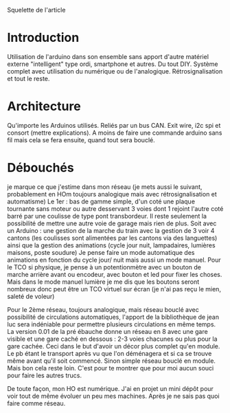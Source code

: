 Squelette de l'article

# Introduction

Utilisation de l'arduino dans son ensemble sans apport d'autre matériel externe "intelligent" type ordi, smartphone et autres. 
Du tout DIY.
Système complet avec utilisation du numérique ou de l'analogique. Rétrosignalisation et tout le reste.

# Architecture
Qu'importe les Arduinos utilisés.
Reliés par un bus CAN. Exit wire, i2c spi et consort (mettre explications). A moins de faire une commande arduino sans fil mais cela se fera ensuite, quand tout sera bouclé.

# Débouchés
je marque ce que j'estime dans mon réseau (je mets aussi le suivant, probablement en HOm toujours analogique mais avec rétrosignalisation et automatisme)
Le 1er : bas de gamme simple, d'un coté une plaque tournante sans moteur ou autre desservant 3 voies dont 1 rejoint l'autre coté barré par une coulisse de type pont transbordeur. Il reste seulement la possibilité de mettre une autre voie de garage mais rien de plus.
Soit avec un Arduino : une gestion de la marche du train avec la gestion de 3 voir 4 cantons (les coulisses sont alimentées par les cantons via des languettes) ainsi que la gestion des animations (cycle jour nuit, lampadaires, lumières maisons, poste soudure) Je pense faire un mode automatique des animations en fonction du cycle jour/ nuit mais aussi un mode manuel.
Pour le TCO si physique, je pense à un potentionmètre avec un bouton de marche arrière avant ou encodeur, avec bouton et led pour fixer les choses. Mais dans le mode manuel lumière je me dis que les boutons seront nombreux donc peut être un TCO virtuel sur écran (je n'ai pas reçu le mien, saleté de voleur)

Pour le 2ème réseau, toujours analogique, mais réseau bouclé avec possibilité de circulations automatiques, l'apport de la bibliothèque de jean luc sera indéniable pour permettre plusieurs circulations en même temps.
La version 0.01 de la pré ébauche donne un réseau en 8 avec une gare visible et une gare caché en dessous : 2-3 voies chacunes ou plus pour la gare cachée. Ceci dans le but d'avoir un décor plus complet qu'en module. Le pb étant le transport après vu que l'on déménagera et si ca se trouve même avant qu'il soit commencé. Sinon simple réseau bouclé en module. Mais bon cela reste loin.
C'est pour te montrer que pour moi aucun souci pour faire les autres trucs.

De toute façon, mon HO est numérique. J'ai en projet un mini dépôt pour voir tout de même évoluer un peu mes machines. Après je ne sais pas quoi faire comme réseau.
